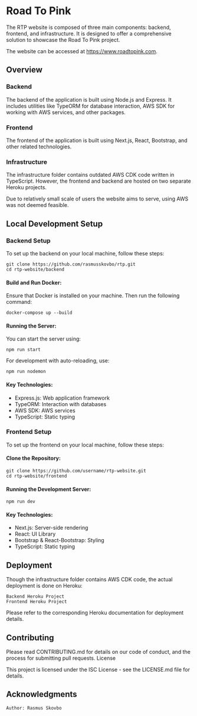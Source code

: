 # Road To Pink

The RTP website is composed of three main components: backend, frontend, and infrastructure. It is designed to offer a comprehensive solution to showcase the Road To Pink project.

The website can be accessed at https://www.roadtopink.com.

## Overview
### Backend
The backend of the application is built using Node.js and Express. It includes utilities like TypeORM for database interaction, AWS SDK for working with AWS services, and other packages.

### Frontend
The frontend of the application is built using Next.js, React, Bootstrap, and other related technologies.

### Infrastructure
The infrastructure folder contains outdated AWS CDK code written in TypeScript. 
However, the frontend and backend are hosted on two separate Heroku projects.

Due to relatively small scale of users the website aims to serve, using AWS was not deemed feasible.

## Local Development Setup
### Backend Setup
To set up the backend on your local machine, follow these steps:

```
git clone https://github.com/rasmusskovbo/rtp.git
cd rtp-website/backend
```


#### Build and Run Docker:

Ensure that Docker is installed on your machine. Then run the following command:

```
docker-compose up --build
```

#### Running the Server:

You can start the server using:

```
npm run start
```

For development with auto-reloading, use:


```
npm run nodemon
```

#### Key Technologies:
* Express.js: Web application framework
* TypeORM: Interaction with databases
* AWS SDK: AWS services
* TypeScript: Static typing

### Frontend Setup

To set up the frontend on your local machine, follow these steps:

#### Clone the Repository:

    git clone https://github.com/username/rtp-website.git
    cd rtp-website/frontend

#### Running the Development Server:

    npm run dev

#### Key Technologies:
* Next.js: Server-side rendering
* React: UI Library
* Bootstrap & React-Bootstrap: Styling
* TypeScript: Static typing

## Deployment

Though the infrastructure folder contains AWS CDK code, the actual deployment is done on Heroku:

    Backend Heroku Project
    Frontend Heroku Project

Please refer to the corresponding Heroku documentation for deployment details.

## Contributing

Please read CONTRIBUTING.md for details on our code of conduct, and the process for submitting pull requests.
License

This project is licensed under the ISC License - see the LICENSE.md file for details.

## Acknowledgments

    Author: Rasmus Skovbo